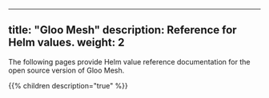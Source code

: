 
---
title: "Gloo Mesh"
description: Reference for Helm values. 
weight: 2
---

The following pages provide Helm value reference documentation for the open source version of Gloo Mesh.

{{% children description="true" %}}
